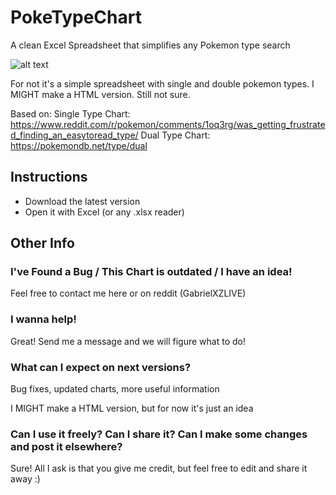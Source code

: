 # PokeTypeChart
A clean Excel Spreadsheet that simplifies any Pokemon type search

![alt text](https://i.imgur.com/5PpahUv.gif)

For not it's a simple spreadsheet with single and double pokemon types. I MIGHT make a HTML version. Still not sure.

Based on:
Single Type Chart: https://www.reddit.com/r/pokemon/comments/1oq3rg/was_getting_frustrated_finding_an_easytoread_type/
Dual Type Chart: https://pokemondb.net/type/dual

## Instructions
- Download the latest version
- Open it with Excel (or any .xlsx reader)

## Other Info

### I've Found a Bug / This Chart is outdated / I have an idea!
Feel free to contact me here or on reddit (GabrielXZLIVE)

### I wanna help!
Great! Send me a message and we will figure what to do!

### What can I expect on next versions?
Bug fixes, updated charts, more useful information

I MIGHT make a HTML version, but for now it's just an idea

### Can I use it freely? Can I share it? Can I make some changes and post it elsewhere?
Sure! All I ask is that you give me credit, but feel free to edit and share it away :)
